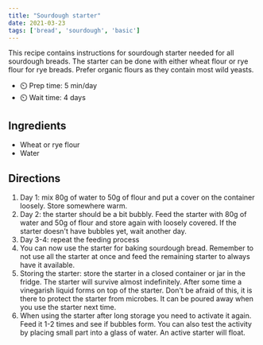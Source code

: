 ```yaml
---
title: "Sourdough starter"
date: 2021-03-23
tags: ['bread', 'sourdough', 'basic']
---
```


This recipe contains instructions for sourdough starter needed for all sourdough breads. The starter can be done with either wheat flour or rye flour for rye breads. Prefer organic flours as they contain most wild yeasts.

- ⏲️ Prep time: 5 min/day
- ⏲️ Wait time: 4 days

## Ingredients

- Wheat or rye flour
- Water

## Directions

1. Day 1: mix 80g of water to 50g of flour and put a cover on the container loosely. Store somewhere warm.
2. Day 2: the starter should be a bit bubbly. Feed the starter with 80g of water and 50g of flour and store again with loosely covered. If the starter doesn't have bubbles yet, wait another day.
3. Day 3-4: repeat the feeding process
4. You can now use the starter for baking sourdough bread. Remember to not use all the starter at once and feed the remaining starter to always have it available.
5. Storing the starter: store the starter in a closed container or jar in the fridge. The starter will survive almost indefinitely. After some time a vinegarish liquid forms on top of the starter. Don't be afraid of this, it is there to protect the starter from microbes. It can be poured away when you use the starter next time.
6. When using the starter after long storage you need to activate it again. Feed it 1-2 times and see if bubbles form. You can also test the activity by placing small part into a glass of water. An active starter will float.
